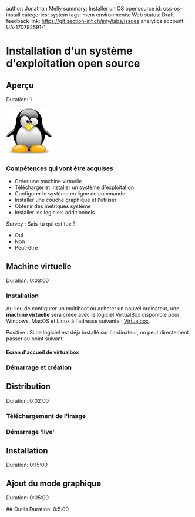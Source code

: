 author: Jonathan Melly
summary: Installer un OS opensource
id: oss-os-install
categories: system
tags: mem
environments: Web
status: Draft
feedback link: https://git.section-inf.ch/jmy/labs/issues
analytics account: UA-170792591-1


# Installation d'un système d'exploitation open source

## Aperçu 
Duration: 1

![Tux](assets/tux-petit-125.png)

### Compétences qui vont être acquises

- Créer une machine virtuelle
- Télécharger et installer un système d'exploitation
- Configurer le système en ligne de commande
- Installer une couche graphique et l'utiliser
- Obtenir des métriques système
- Installer les logiciels additionnels


Survey
: Sais-tu qui est tux ?
<ul>
  <li>Oui</li>
  <li>Non</li>
  <li>Peut-être</li>
</ul>

## Machine virtuelle
Duration: 0:03:00

### Installation
Au lieu de configurer un multiboot ou acheter un nouvel ordinateur, une **machine virtuelle** sera créee avec le logiciel VirtualBox disponible pour Windows, MacOS et Linux à l'adresse suivante : [Virtualbox](https://www.virtualbox.org/wiki/Downloads).

Positive
: Si ce logiciel est déjà installé sur l'ordinateur, on peut directement passer au point suivant.

#### Écran d'accueil de virtualbox


### Démarrage et création

## Distribution
Duration: 0:02:00

### Téléchargement de l'image

### Démarrage 'live'

## Installation
Duration: 0:15:00

## Ajout du mode graphique
Duration: 0:05:00

## Outils
Duration: 0:5:00

